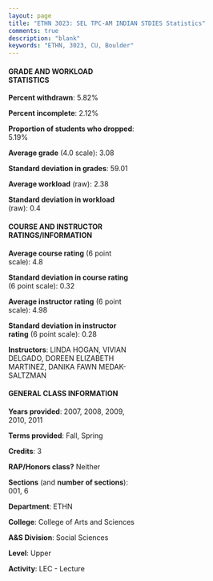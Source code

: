 ```yaml
---
layout: page
title: "ETHN 3023: SEL TPC-AM INDIAN STDIES Statistics"
comments: true
description: "blank"
keywords: "ETHN, 3023, CU, Boulder"
--- 
```

<head>
<script src="https://ajax.googleapis.com/ajax/libs/jquery/2.1.3/jquery.min.js"></script>
<script src="https://dl.dropboxusercontent.com/s/pc42nxpaw1ea4o9/highcharts.js?dl=0"></script>
<!-- <script src="../assets/js/highcharts.js"></script> -->
<style type="text/css">@font-face {
	font-family: "Bebas Neue";
	src: url(https://www.filehosting.org/file/details/544349/BebasNeue%20Regular.otf) format("opentype");
	}
	h1.Bebas { 
		font-family: "Bebas Neue", Verdana, Tahoma;
	}
</style>
</head>
<body>
	<div id="container" style="float: right; width: 45%; height: 88%; margin-left: 2.5%; margin-right: 2.5%;"></div>
	<script language="JavaScript">
		$(document).ready(function() {
		var chart = {type: 'column'};
		var title = {text: 'Grade Distribution'};
		var xAxis = {categories: ['A','B','C','D','F'],crosshair: true};
		var yAxis = {min: 0,title: {text: 'Percentage'}};
		var tooltip = {headerFormat: '<center><b><span style="font-size:20px">{point.key}</span></b></center>',
		               pointFormat: '<td style="padding:0"><b>{point.y:.1f}%</b></td>',
		               footerFormat: '</table>',shared: true,useHTML: true};
		var plotOptions = {column: {pointPadding: 0.0,borderWidth: 0}};  
		var credits = {enabled: false};var series= [{name: 'Percent',data: [48.76,28.93,15.7,3.31,2.48,]}];
		var json = {};
		json.chart = chart;
		json.title = title;
		json.tooltip = tooltip;
		json.xAxis = xAxis;
		json.yAxis = yAxis;  
		json.series = series;
		json.plotOptions = plotOptions;  
		json.credits = credits;
		$('#container').highcharts(json);
	});
	</script>
</body>
			   
#### GRADE AND WORKLOAD STATISTICS

**Percent withdrawn**: 5.82%

**Percent incomplete**: 2.12%

**Proportion of students who dropped**: 5.19%

**Average grade** (4.0 scale): 3.08

**Standard deviation in grades**: 59.01

**Average workload** (raw): 2.38

**Standard deviation in workload** (raw): 0.4

#### COURSE AND INSTRUCTOR RATINGS/INFORMATION

**Average course rating** (6 point scale): 4.8

**Standard deviation in course rating** (6 point scale): 0.32

**Average instructor rating** (6 point scale): 4.98

**Standard deviation in instructor rating** (6 point scale): 0.28

**Instructors**: LINDA HOGAN, VIVIAN DELGADO, DOREEN ELIZABETH MARTINEZ, DANIKA FAWN MEDAK-SALTZMAN

#### GENERAL CLASS INFORMATION

**Years provided**: 2007, 2008, 2009, 2010, 2011

**Terms provided**: Fall, Spring

**Credits**: 3

**RAP/Honors class?** Neither

**Sections** (and **number of sections**): 001, 6

**Department**: ETHN

**College**: College of Arts and Sciences

**A&S Division**: Social Sciences

**Level**: Upper

**Activity**: LEC - Lecture